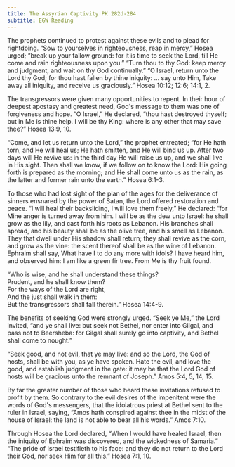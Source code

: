 ```yaml
---
title: The Assyrian Captivity PK 282d-284
subtitle: EGW Reading
---
```


The prophets continued to protest against these evils and to plead for rightdoing. “Sow to yourselves in righteousness, reap in mercy,” Hosea urged; “break up your fallow ground: for it is time to seek the Lord, till He come and rain righteousness upon you.” “Turn thou to thy God: keep mercy and judgment, and wait on thy God continually.” “O Israel, return unto the Lord thy God; for thou hast fallen by thine iniquity: ... say unto Him, Take away all iniquity, and receive us graciously.” Hosea 10:12; 12:6; 14:1, 2.

The transgressors were given many opportunities to repent. In their hour of deepest apostasy and greatest need, God's message to them was one of forgiveness and hope. “O Israel,” He declared, “thou hast destroyed thyself; but in Me is thine help. I will be thy King: where is any other that may save thee?” Hosea 13:9, 10.

“Come, and let us return unto the Lord,” the prophet entreated; “for He hath torn, and He will heal us; He hath smitten, and He will bind us up. After two days will He revive us: in the third day He will raise us up, and we shall live in His sight. Then shall we know, if we follow on to know the Lord: His going forth is prepared as the morning; and He shall come unto us as the rain, as the latter and former rain unto the earth.” Hosea 6:1-3.

To those who had lost sight of the plan of the ages for the deliverance of sinners ensnared by the power of Satan, the Lord offered restoration and peace. “I will heal their backsliding, I will love them freely,” He declared: “for Mine anger is turned away from him. I will be as the dew unto Israel: he shall grow as the lily, and cast forth his roots as Lebanon. His branches shall spread, and his beauty shall be as the olive tree, and his smell as Lebanon. They that dwell under His shadow shall return; they shall revive as the corn, and grow as the vine: the scent thereof shall be as the wine of Lebanon. Ephraim shall say, What have I to do any more with idols? I have heard him, and observed him: I am like a green fir tree. From Me is thy fruit found.

“Who is wise, and he shall understand these things?\
Prudent, and he shall know them?\
For the ways of the Lord are right,\
And the just shall walk in them:\
But the transgressors shall fall therein.” Hosea 14:4-9.

The benefits of seeking God were strongly urged. “Seek ye Me,” the Lord invited, “and ye shall live: but seek not Bethel, nor enter into Gilgal, and pass not to Beersheba: for Gilgal shall surely go into captivity, and Bethel shall come to nought.”

“Seek good, and not evil, that ye may live: and so the Lord, the God of hosts, shall be with you, as ye have spoken. Hate the evil, and love the good, and establish judgment in the gate: it may be that the Lord God of hosts will be gracious unto the remnant of Joseph.” Amos 5:4, 5, 14, 15.

By far the greater number of those who heard these invitations refused to profit by them. So contrary to the evil desires of the impenitent were the words of God's messengers, that the idolatrous priest at Bethel sent to the ruler in Israel, saying, “Amos hath conspired against thee in the midst of the house of Israel: the land is not able to bear all his words.” Amos 7:10.

Through Hosea the Lord declared, “When I would have healed Israel, then the iniquity of Ephraim was discovered, and the wickedness of Samaria.” “The pride of Israel testifieth to his face: and they do not return to the Lord their God, nor seek Him for all this.” Hosea 7:1, 10.